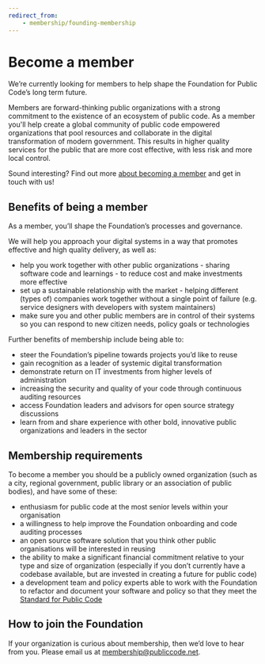 ```yaml
---
redirect_from: 
    - membership/founding-membership
---
```


# Become a member

We’re currently looking for members to help shape the Foundation for Public Code’s long term future.

Members are forward-thinking public organizations with a strong commitment to the existence of an ecosystem of public code. As a member you'll help create a global community of public code empowered organizations that pool resources and collaborate in the digital transformation of modern government. This results in higher quality services for the public that are more cost effective, with less risk and more local control.

Sound interesting? Find out more [about becoming a member](https://about.publiccode.net/activities/membership-growth/) and get in touch with us!

## Benefits of being a member

As a member, you’ll shape the Foundation’s processes and governance.

We will help you approach your digital systems in a way that promotes effective and high quality delivery, as well as:

* help you work together with other public organizations - sharing software code and learnings - to reduce cost and make investments more effective
* set up a sustainable relationship with the market - helping different (types of) companies work together without a single point of failure (e.g. service designers with developers with system maintainers)
* make sure you and other public members are in control of their systems so you can respond to new citizen needs, policy goals or technologies

Further benefits of membership include being able to:

* steer the Foundation’s pipeline towards projects you’d like to reuse
* gain recognition as a leader of systemic digital transformation
* demonstrate return on IT investments from higher levels of administration
* increasing the security and quality of your code through continuous auditing resources
* access Foundation leaders and advisors for open source strategy discussions
* learn from and share experience with other bold, innovative public organizations and leaders in the sector

## Membership requirements

To become a member you should be a publicly owned organization (such as a city, regional government, public library or an association of public bodies), and have some of these:

* enthusiasm for public code at the most senior levels within your organisation
* a willingness to help improve the Foundation onboarding and code auditing processes
* an open source software solution that you think other public organisations will be interested in reusing
* the ability to make a significant financial commitment relative to your type and size of organization (especially if you don’t currently have a codebase available, but are invested in creating a future for public code)
* a development team and policy experts able to work with the Foundation to refactor and document your software and policy so that they meet the [Standard for Public Code](https://standard.publiccode.net)

## How to join the Foundation

If your organization is curious about membership, then we’d love to hear from you. Please email us at <membership@publiccode.net>.
